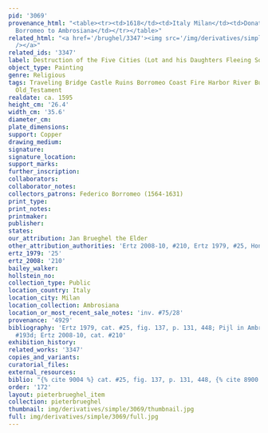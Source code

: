```yaml
---
pid: '3069'
provenance_html: "<table><tr><td>1618</td><td>Italy Milan</td><td>Donated by Cardinal
  Borromeo to Ambrosiana</td></tr></table>"
related_html: "<a href='/brughel/3347'><img src='/img/derivatives/simple/3347/thumbnail.jpg'
  /></a>"
related_ids: '3347'
label: Destruction of the Five Cities (Lot and his Daughters Fleeing Sodom) (Milan)
object_type: Painting
genre: Religious
tags: Traveling Bridge Castle Ruins Borromeo Coast Fire Harbor River Burghers Angels
  Old_Testament
realdate: ca. 1595
height_cm: '26.4'
width_cm: '35.6'
diameter_cm: 
plate_dimensions: 
support: Copper
drawing_medium: 
signature: 
signature_location: 
support_marks: 
further_inscription: 
collaborators: 
collaborator_notes: 
collectors_patrons: Federico Borromeo (1564-1631)
print_type: 
print_notes: 
printmaker: 
publisher: 
states: 
our_attribution: Jan Brueghel the Elder
other_attribution_authorities: 'Ertz 2008-10, #210, Ertz 1979, #25, Honig database'
ertz_1979: '25'
ertz_2008: '210'
bailey_walker: 
hollstein_no: 
collection_type: Public
location_country: Italy
location_city: Milan
location_collection: Ambrosiana
location_or_most_recent_sale_notes: 'inv. #75/28'
provenance: '4929'
bibliography: 'Ertz 1979, cat. #25, fig. 137, p. 131, 448; Pijl in Ambrosiana 2006,
  #193d; Ertz 2008-10, cat. #210'
exhibition_history: 
related_works: '3347'
copies_and_variants: 
curatorial_files: 
external_resources: 
biblio: "{% cite 9004 %} cat. #25, fig. 137, p. 131, 448, {% cite 8900 %} cat. #210"
order: '172'
layout: pieterbrueghel_item
collection: pieterbrueghel
thumbnail: img/derivatives/simple/3069/thumbnail.jpg
full: img/derivatives/simple/3069/full.jpg
---
```

